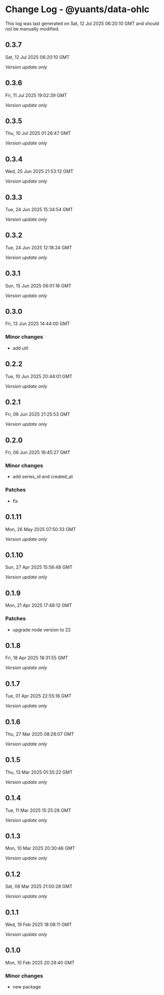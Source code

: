 # Change Log - @yuants/data-ohlc

This log was last generated on Sat, 12 Jul 2025 06:20:10 GMT and should not be manually modified.

## 0.3.7
Sat, 12 Jul 2025 06:20:10 GMT

_Version update only_

## 0.3.6
Fri, 11 Jul 2025 19:02:39 GMT

_Version update only_

## 0.3.5
Thu, 10 Jul 2025 01:26:47 GMT

_Version update only_

## 0.3.4
Wed, 25 Jun 2025 21:53:12 GMT

_Version update only_

## 0.3.3
Tue, 24 Jun 2025 15:34:54 GMT

_Version update only_

## 0.3.2
Tue, 24 Jun 2025 12:18:24 GMT

_Version update only_

## 0.3.1
Sun, 15 Jun 2025 06:01:16 GMT

_Version update only_

## 0.3.0
Fri, 13 Jun 2025 14:44:00 GMT

### Minor changes

- add util

## 0.2.2
Tue, 10 Jun 2025 20:44:01 GMT

_Version update only_

## 0.2.1
Fri, 06 Jun 2025 21:25:53 GMT

_Version update only_

## 0.2.0
Fri, 06 Jun 2025 16:45:27 GMT

### Minor changes

- add series_id and created_at

### Patches

- fix

## 0.1.11
Mon, 26 May 2025 07:50:33 GMT

_Version update only_

## 0.1.10
Sun, 27 Apr 2025 15:56:48 GMT

_Version update only_

## 0.1.9
Mon, 21 Apr 2025 17:48:12 GMT

### Patches

- upgrade node version to 22

## 0.1.8
Fri, 18 Apr 2025 18:31:55 GMT

_Version update only_

## 0.1.7
Tue, 01 Apr 2025 22:55:16 GMT

_Version update only_

## 0.1.6
Thu, 27 Mar 2025 08:28:07 GMT

_Version update only_

## 0.1.5
Thu, 13 Mar 2025 01:35:22 GMT

_Version update only_

## 0.1.4
Tue, 11 Mar 2025 15:25:28 GMT

_Version update only_

## 0.1.3
Mon, 10 Mar 2025 20:30:46 GMT

_Version update only_

## 0.1.2
Sat, 08 Mar 2025 21:00:28 GMT

_Version update only_

## 0.1.1
Wed, 19 Feb 2025 18:08:11 GMT

_Version update only_

## 0.1.0
Mon, 10 Feb 2025 20:28:40 GMT

### Minor changes

- new package

